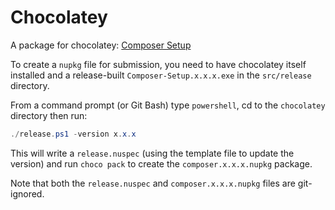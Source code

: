 # Chocolatey

A package for chocolatey: [Composer Setup](https://chocolatey.org/packages/composer)

To create a `nupkg` file for submission, you need to have chocolatey itself installed and a release-built `Composer-Setup.x.x.x.exe` in the `src/release` directory.

From a command prompt (or Git Bash) type `powershell`, cd to the `chocolatey` directory then run:

```powershell
./release.ps1 -version x.x.x
```

This will write a `release.nuspec` (using the template file to update the version) and run `choco pack` to create the `composer.x.x.x.nupkg` package.

Note that both the `release.nuspec` and `composer.x.x.x.nupkg` files are git-ignored.
